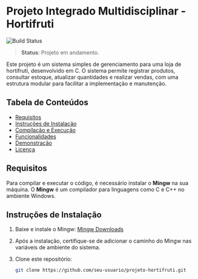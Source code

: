 # Projeto Integrado Multidisciplinar - Hortifruti

![Build Status](https://img.shields.io/badge/build-passing-brightgreen)  
> **Status**: Projeto em andamento.

Este projeto é um sistema simples de gerenciamento para uma loja de hortifruti, desenvolvido em C. O sistema permite registrar produtos, consultar estoque, atualizar quantidades e realizar vendas, com uma estrutura modular para facilitar a implementação e manutenção.

## Tabela de Conteúdos
- [Requisitos](#requisitos)
- [Instruções de Instalação](#instruções-de-instalação)
- [Compilação e Execução](#compilação-e-execução)
- [Funcionalidades](#funcionalidades)
- [Demonstração](#demonstração)
- [Licença](#licença)

## Requisitos

Para compilar e executar o código, é necessário instalar o **Mingw** na sua máquina. O **Mingw** é um compilador para linguagens como C e C++ no ambiente Windows.

## Instruções de Instalação

1. Baixe e instale o Mingw: [Mingw Downloads](http://www.mingw.org/)
2. Após a instalação, certifique-se de adicionar o caminho do Mingw nas variáveis de ambiente do sistema.
3. Clone este repositório:

   ```bash
   git clone https://github.com/seu-usuario/projeto-hortifruti.git
